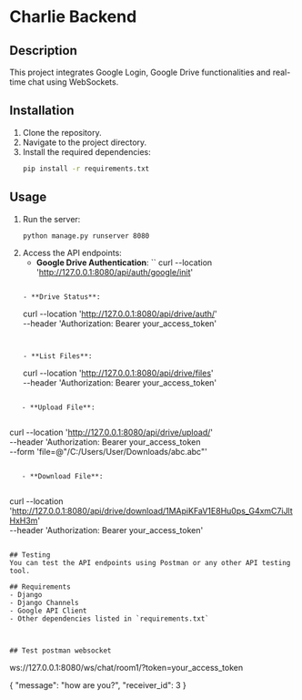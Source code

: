 # Charlie Backend

## Description
This project integrates Google Login, Google Drive functionalities and real-time chat using WebSockets.

## Installation
1. Clone the repository.
2. Navigate to the project directory.
3. Install the required dependencies:
   ```bash
   pip install -r requirements.txt
   ```

## Usage
1. Run the server:
   ```bash
   python manage.py runserver 8080
   ```
2. Access the API endpoints:
   - **Google Drive Authentication**: 
   ``
   curl --location 'http://127.0.0.1:8080/api/auth/google/init'
   ```

   - **Drive Status**: 
   ```
    curl --location 'http://127.0.0.1:8080/api/drive/auth/' \
--header 'Authorization: Bearer your_access_token'
   ```


   - **List Files**: 

   ```
   curl --location 'http://127.0.0.1:8080/api/drive/files' \
--header 'Authorization: Bearer your_access_token'
```

   - **Upload File**: 
   
   ```
   curl --location 'http://127.0.0.1:8080/api/drive/upload/' \
--header 'Authorization: Bearer your_access_token \
--form 'file=@"/C:/Users/User/Downloads/abc.abc"'
```

   - **Download File**: 
   
   ```
   curl --location 'http://127.0.0.1:8080/api/drive/download/1MApiKFaV1E8Hu0ps_G4xmC7iJltHxH3m' \
--header 'Authorization: Bearer your_access_token'
```

## Testing
You can test the API endpoints using Postman or any other API testing tool.

## Requirements
- Django
- Django Channels
- Google API Client
- Other dependencies listed in `requirements.txt`



## Test postman websocket
```
ws://127.0.0.1:8080/ws/chat/room1/?token=your_access_token

{
    "message": "how are you?",
    "receiver_id": 3
}

```
